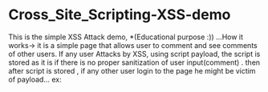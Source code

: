 # Cross_Site_Scripting-XSS-demo
This is the simple XSS Attack demo, *(Educational purpose :)) ...How it works-> it is a simple page that allows user to comment and see comments of other users. If any user Attacks by XSS, using script payload, the script is stored as it is if there is no proper sanitization of user input(comment) . then after script is stored , if any other user login to the page he might be victim of payload...
ex: <script>window.location.href="https://google.com"</script>
![Image Alt Text](working.png)
